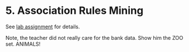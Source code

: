 # 5. Association Rules Mining

See [lab assignment](./lab5.pdf) for details.

Note, the teacher did not really care for the bank data. Show him the ZOO set. ANIMALS!